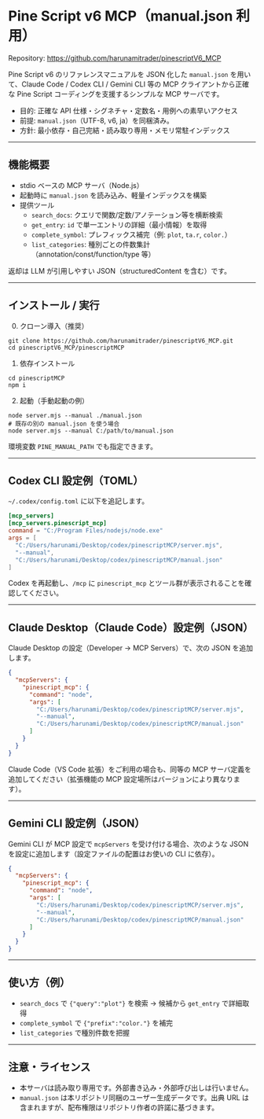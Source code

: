 # Pine Script v6 MCP（manual.json 利用）

Repository: https://github.com/harunamitrader/pinescriptV6_MCP

Pine Script v6 のリファレンスマニュアルを JSON 化した `manual.json` を用いて、Claude Code / Codex CLI / Gemini CLI 等の MCP クライアントから正確な Pine Script コーディングを支援するシンプルな MCP サーバです。

- 目的: 正確な API 仕様・シグネチャ・定数名・用例への素早いアクセス
- 前提: `manual.json`（UTF-8, v6, ja）を同梱済み。
- 方針: 最小依存・自己完結・読み取り専用・メモリ常駐インデックス

---

## 機能概要

- stdio ベースの MCP サーバ（Node.js）
- 起動時に `manual.json` を読み込み、軽量インデックスを構築
- 提供ツール
  - `search_docs`: クエリで関数/定数/アノテーション等を横断検索
  - `get_entry`: `id` で単一エントリの詳細（最小情報）を取得
  - `complete_symbol`: プレフィックス補完（例: `plot`, `ta.r`, `color.`）
  - `list_categories`: 種別ごとの件数集計（annotation/const/function/type 等）

返却は LLM が引用しやすい JSON（structuredContent を含む）です。

---

## インストール / 実行

0) クローン導入（推奨）

```
git clone https://github.com/harunamitrader/pinescriptV6_MCP.git
cd pinescriptV6_MCP/pinescriptMCP
```

1) 依存インストール

```
cd pinescriptMCP
npm i
```

2) 起動（手動起動の例）

```
node server.mjs --manual ./manual.json
# 既存の別の manual.json を使う場合
node server.mjs --manual C:/path/to/manual.json
```

環境変数 `PINE_MANUAL_PATH` でも指定できます。

---

## Codex CLI 設定例（TOML）

`~/.codex/config.toml` に以下を追記します。

```toml
[mcp_servers]
[mcp_servers.pinescript_mcp]
command = "C:/Program Files/nodejs/node.exe"
args = [
  "C:/Users/harunami/Desktop/codex/pinescriptMCP/server.mjs",
  "--manual",
  "C:/Users/harunami/Desktop/codex/pinescriptMCP/manual.json"
]
```

Codex を再起動し、`/mcp` に `pinescript_mcp` とツール群が表示されることを確認してください。

---

## Claude Desktop（Claude Code）設定例（JSON）

Claude Desktop の設定（Developer → MCP Servers）で、次の JSON を追加します。

```json
{
  "mcpServers": {
    "pinescript_mcp": {
      "command": "node",
      "args": [
        "C:/Users/harunami/Desktop/codex/pinescriptMCP/server.mjs",
        "--manual",
        "C:/Users/harunami/Desktop/codex/pinescriptMCP/manual.json"
      ]
    }
  }
}
```

Claude Code（VS Code 拡張）をご利用の場合も、同等の MCP サーバ定義を追加してください（拡張機能の MCP 設定場所はバージョンにより異なります）。

---

## Gemini CLI 設定例（JSON）

Gemini CLI が MCP 設定で `mcpServers` を受け付ける場合、次のような JSON を設定に追加します（設定ファイルの配置はお使いの CLI に依存）。

```json
{
  "mcpServers": {
    "pinescript_mcp": {
      "command": "node",
      "args": [
        "C:/Users/harunami/Desktop/codex/pinescriptMCP/server.mjs",
        "--manual",
        "C:/Users/harunami/Desktop/codex/pinescriptMCP/manual.json"
      ]
    }
  }
}
```

---

## 使い方（例）

- `search_docs` で `{"query":"plot"}` を検索 → 候補から `get_entry` で詳細取得
- `complete_symbol` で `{"prefix":"color."}` を補完
- `list_categories` で種別件数を把握

---

## 注意・ライセンス

- 本サーバは読み取り専用です。外部書き込み・外部呼び出しは行いません。
- `manual.json` は本リポジトリ同梱のユーザー生成データです。出典 URL は含まれますが、配布権限はリポジトリ作者の許諾に基づきます。


